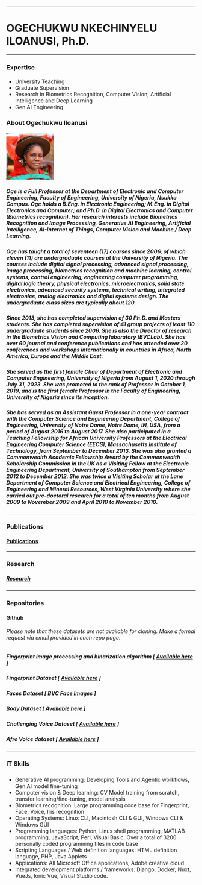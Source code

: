<!--
**OgeNI/OgeNI** is a ✨ _special_ ✨ repository because its `README.md` (this file) appears on your GitHub profile.

Here are some ideas to get you started:

- 🔭 I’m currently working on ...
- 🌱 I’m currently learning ...
- 👯 I’m looking to collaborate on ...
- 🤔 I’m looking for help with ...
- 💬 Ask me about ...
- 📫 How to reach me: ...
- 😄 Pronouns: ...
- ⚡ Fun fact: ...
-->

<hr/>
<p align="center"> <h1>OGECHUKWU NKECHINYELU ILOANUSI, Ph.D. </h1></p>
<hr/>

### Expertise

#### 
- University Teaching <br>
- Graduate Supervision <br>
- Research in Biometrics Recognition, Computer Vision, Artificial Intelligence and Deep Learning <br>
- Gen AI Engineering <br>


### About Ogechukwu Iloanusi
<p><img src="./images/OgeProfPhoto.jpeg" style="width:25%; height:auto;"></p>

##### Oge is a Full Professor at the Department of Electronic and Computer Engineering, Faculty of Engineering, University of Nigeria, Nsukka Campus. Oge holds a B.Eng. in Electronic Engineering; M.Eng. in Digital Electronics and Computer; and Ph.D. in Digital Electronics and Computer (Biometrics recognition). Her research interests include Biometrics Recognition and Image Processing, Generative AI Engineering, Artificial Intelligence, AI-Internet of Things, Computer Vision and Machine / Deep Learning.

##### Oge has taught a total of seventeen (17) courses since 2006, of which eleven (11) are undergraduate courses at the University of Nigeria. The courses include digital signal processing, advanced signal processing, image processing, biometrics recognition and machine learning, control systems, control engineering, engineering computer programming, digital logic theory, physical electronics, microelectronics, solid state electronics, advanced security systems, technical writing, integrated electronics, analog electronics and digital systems design. The undergraduate class sizes are typically about 120. 

##### Since 2013, she has completed supervision of 30 Ph.D. and Masters students. She has completed supervision of 41 group projects of least 110 undergraduate students since 2006. She is also the Director of research in the Biometrics Vision and Computing laboratory (BVCLab). She has over 60 journal and conference publications and has attended over 20 conferences and workshops internationally in countries in Africa, North America, Europe and the Middle East. 

##### She served as the first female Chair of Department of Electronic and Computer Engineering, University of Nigeria from August 1, 2020 through July 31, 2023. She was promoted to the rank of Professor in October 1, 2019, and is the first female Professor in the Faculty of Engineering, University of Nigeria since its inception. 

##### She has served as an Assistant Guest Professor in a one-year contract with the Computer Science and Engineering Department, College of Engineering, University of Notre Dame, Notre Dame, IN, USA, from a period of August 2016 to August 2017. She also participated in a Teaching Fellowship for African University Professors at the Electrical Engineering Computer Science (EECS), Massachusetts Institute of Technology, from September to December 2013. She was also granted a Commonwealth Academic Fellowship Award by the Commonwealth Scholarship Commission in the UK as a Visiting Fellow at the Electronic Engineering Department, University of Southampton from September 2012 to December 2012. She was twice a Visiting Scholar at the Lane Department of Computer Science and Electrical Engineering, College of Engineering and Mineral Resources, West Virginia University where she carried out pre-doctoral research for a total of ten months from August 2009 to November 2009 and April 2010 to November 2010.

<hr/>

### Publications

<p><h4><a href="https://scholar.google.com/citations?user=9q7IHY8AAAAJ&hl=en" [target="_blank"]>Publications</a></h4></p>

<hr/>

### Research

##### <a href="https://biometricsvision.com/" target="_blank">Research</a>

<hr/>

### Repositories
#### Github

###### Please note that these datasets are not available for cloning. Make a formal request via email provided in each repo page.

##### Fingerprint image processing and binarization algorithm [ <a href="https://github.com/OgeNI/FingerprintProcessBinarize" >Available here</a> ]

##### Fingerprint Dataset [ <a href="https://github.com/OgeNI/BVC_Fingerprint_data_2016" >Available here</a> ]

##### Faces Dataset [ <a href="https://github.com/OgeNI/BVC_Face_Images" >BVC Face Images</a> ]

##### Body Dataset [ <a href="https://github.com/OgeNI/BVC_Body_Images" >Available here</a> ]

##### Challenging Voice Dataset [ <a href="https://github.com/OgeNI/BVC_Challenging_Voice_Set" >Available here</a> ]

##### Afro Voice dataset [ <a href="https://github.com/OgeNI/BVC_Afro_Voice_data" >Available here</a> ]

<hr/>

### IT Skills

#####
- Generative AI programming: Developing Tools and Agentic workflows, Gen AI model fine-tuning
- Computer vision & Deep learning: CV Model training from scratch, transfer learning/fine-tuning, model analysis
- Biometrics recognition: Large programming code base for Fingerprint, Face, Voice, Iris recognition
- Operating Systems: Linux CLI, Macintosh CLI & GUI, Windows CLI & Windows GUI <br>
- Programming languages: Python, Linux shell programming, MATLAB programming, JavaScript, Perl, Visual Basic. Over a total of 3200 personally coded programming files in code base <br>
- Scripting Languages / Web definition languages:  HTML definition language, PHP, Java Applets <br>
- Applications: All Microsoft Office applications, Adobe creative cloud <br>
- Integrated development platforms / frameworks: Django, Docker, Nuxt, VueJs, Ionic Vue, Visual Studio code. <br>
<br>




